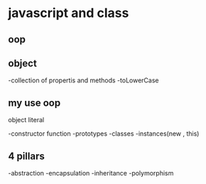 # javascript and class

## oop

## object

-collection of propertis and methods 
-toLowerCase

## my use oop

object literal

-constructor function
-prototypes
-classes
-instances(new , this)


## 4 pillars

-abstraction
-encapsulation
-inheritance
-polymorphism